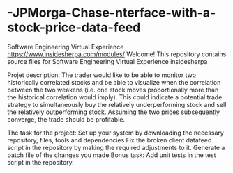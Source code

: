 # -JPMorga-Chase-nterface-with-a-stock-price-data-feed
Software Engineering Virtual Experience https://www.insidesherpa.com/modules/
Welcome! This repository contains source files for Software Engineering Virtual Experience insidesherpa

Projet description:
The trader would like to be able to monitor two historically correlated stocks and be able to visualize when the correlation between the two weakens (i.e. one stock moves proportionally more than the historical correlation would imply). This could indicate a potential trade strategy to simultaneously buy the relatively underperforming stock and sell the relatively outperforming stock. Assuming the two prices subsequently converge, the trade should be profitable.

The task for the project:
Set up your system by downloading the necessary repository, files, tools and dependencies
Fix the broken client datafeed script in the repository by making the required adjustments to it.
Generate a patch file of the changes you made
Bonus task: Add unit tests in the test script in the repository.
